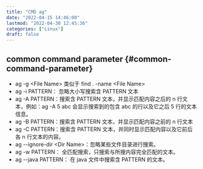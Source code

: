 ```yaml
---
title: "CMD ag"
date: "2022-04-15 14:46:00"
lastmod: "2022-04-30 12:45:36"
categories: ["Linux"]
draft: false
---
```


## common command parameter {#common-command-parameter}

-   ag -g &lt;File Name&gt; 类似于 find . -name &lt;File Name&gt;
-   ag -i PATTERN： 忽略大小写搜索含 PATTERN 文本
-   ag -A PATTERN：搜索含 PATTERN 文本，并显示匹配内容之后的 n 行文本，例如：ag -A 5  abc 会显示搜索到的包含 abc 的行以及它之后 5 行的文本信息。
-   ag -B PATTERN：搜索含 PATTERN 文本，并显示匹配内容之前的 n 行文本
-   ag -C PATTERN：搜索含 PATTERN 文本，并同时显示匹配内容以及它前后各 n 行文本的内容。
-   ag --ignore-dir &lt;Dir Name&gt;：忽略某些文件目录进行搜索。
-   ag -w PATTERN： 全匹配搜索，只搜索与所搜内容完全匹配的文本。
-   ag --java PATTERN： 在 java 文件中搜索含 PATTERN 的文本。